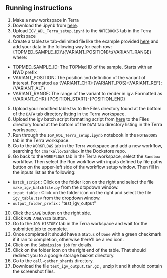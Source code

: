## Running instructions

1) Make a new workspace in Terra
2) Download the .ipynb from [here](https://github.com/cmarkello/Sandbox/blob/master/brca_exchange_cooccurrence_analysis/igv_terra_stuff/IGV_WDL_Terra_setup.ipynb).
3) Upload `IGV_WDL_Terra_setup.ipynb` to the `NOTEBOOKS` tab in the Terra workspace
4) Create a table.tsv tab-delimited file like the example provided [here](https://github.com/cmarkello/Sandbox/blob/master/brca_exchange_cooccurrence_analysis/igv_terra_stuff/table.tsv) and add your data in the following way for each row:
{TOPMED_SAMPLE_ID}\t{VARIANT_POSITION}\t{VARIANT_RANGE}
where:
  - TOPMED_SAMPLE_ID: The TOPMed ID of the sample. Starts with an NWD prefix
  - VARIANT_POSITION: The position and definition of the variant of interest. Formatted as {VARIANT_CHR}:{VARIANT_POS}:{VARIANT_REF}:{VARIANT_ALT}
  - VARIANT_RANGE: The range of the variant to render in igv. Formatted as {VARIANT_CHR}:{POSITION_START}-{POSITION_END}

5) Upload your modified table.tsv to the Files directory found at the bottom of the `DATA` tab directory listing in the Terra workspace.
6) Upload the igv batch script formatting script from [here](https://github.com/cmarkello/Sandbox/blob/master/brca_exchange_cooccurrence_analysis/igv_terra_stuff/make_igv_batchfile.py) to the Files directory found at the bottom of the `DATA` tab directory listing in the Terra workspace.
7) Run through the `IGV_WDL_Terra_setup.ipynb` notebook in the `NOTEBOOKS` tab in the Terra workspace.
8) Go to the `WORKFLOWS` tab in the Terra workspace and add a new workflow, searching for `cmarkello/Sandbox` in the Dockstore repo.
9) Go back to the `WORKFLOWS` tab in the Terra workspace, select the `Sandbox` workflow. Then select the Run workflow with inputs defined by file paths button on the upper-left side of the workflow setup window. Then fill in the inputs list as the following:
- `batch_script` : Click on the folder icon on the right and select the file `make_igv_batchfile.py` from the dropdown window.
- `input_table` : Click on the folder icon on the right and select the file `igv_table.tsv` from the dropdown window.
- `output_folder_prefix` : "test_igv_output"

10) Click the `SAVE` button on the right side.
11) Click `RUN ANALYSIS` button.
12) Go to the `JOB HISTORY` tab in the Terra workspace and wait for the submitted job to complete.
13) Once completed it should have a `Status` of `Done` with a green checkmark if it ran to completion, otherwise there'll be a red icon.
14) Click on the `Submission job` for details.
15) Click on the folder icon on the right end of the table. That should redirect you to a google storage bucket directory.
16) Go to the `call-gather_shards` directory.
17) Download the file `test_igv_output.tar.gz` , unzip it and it should contain the screenshot files.
